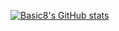 [![Basic8's GitHub stats](https://github-readme-stats.vercel.app/api?username=Basic8&theme=radical)](https://github.com/anuraghazra/github-readme-stats)
